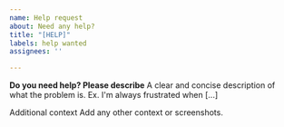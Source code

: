 ```yaml
---
name: Help request
about: Need any help?
title: "[HELP]"
labels: help wanted
assignees: ''

---
```


**Do you need help? Please describe**
A clear and concise description of what the problem is. Ex. I'm always frustrated when [...]

Additional context
Add any other context or screenshots.
